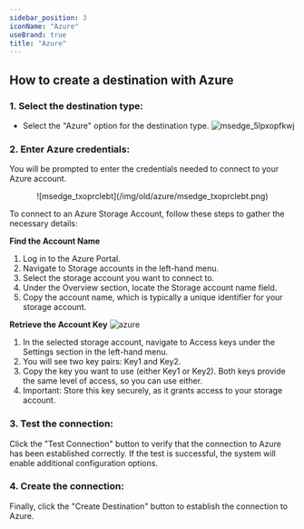 ```yaml
---
sidebar_position: 3
iconName: "Azure"
useBrand: true
title: "Azure"
---
```


## How to create a destination with Azure

### 1. Select the destination type:
- Select the "Azure" option for the destination type.
![msedge_5lpxopfkwj](/img/old/azure/msedge_5lpxopfkwj.png)

### 2. Enter Azure credentials:
You will be prompted to enter the credentials needed to connect to your Azure account.
<p align="center">
![msedge_txoprclebt](/img/old/azure/msedge_txoprclebt.png)
</p>
To connect to an Azure Storage Account, follow these steps to gather the necessary details:

**Find the Account Name**
1. Log in to the Azure Portal.
2. Navigate to Storage accounts in the left-hand menu.
3. Select the storage account you want to connect to.
4. Under the Overview section, locate the Storage account name field.
5. Copy the account name, which is typically a unique identifier for your storage account.


**Retrieve the Account Key**
![azure](/img/old/azure/azure.gif)

1. In the selected storage account, navigate to Access keys under the Settings section in the left-hand menu.
2. You will see two key pairs: Key1 and Key2.
3. Copy the key you want to use (either Key1 or Key2). Both keys provide the same level of access, so you can use either.
4. Important: Store this key securely, as it grants access to your storage account.

### 3. Test the connection:
Click the "Test Connection" button to verify that the connection to Azure has been established correctly.
If the test is successful, the system will enable additional configuration options.

### 4. Create the connection:
Finally, click the "Create Destination" button to establish the connection to Azure.